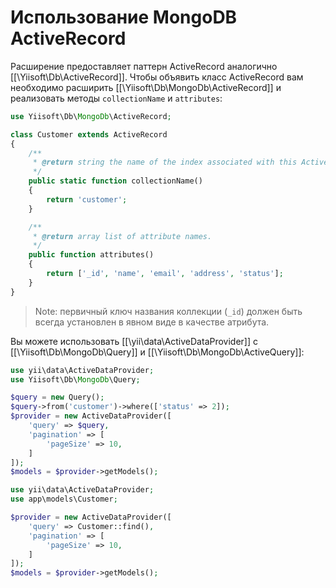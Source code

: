 Использование MongoDB ActiveRecord
==============================

Расширение предоставляет паттерн ActiveRecord аналогично [[\Yiisoft\Db\ActiveRecord]].
Чтобы объявить класс ActiveRecord вам необходимо расширить [[\Yiisoft\Db\MongoDb\ActiveRecord]] и реализовать методы `collectionName` и `attributes`:

```php
use Yiisoft\Db\MongoDb\ActiveRecord;

class Customer extends ActiveRecord
{
    /**
     * @return string the name of the index associated with this ActiveRecord class.
     */
    public static function collectionName()
    {
        return 'customer';
    }

    /**
     * @return array list of attribute names.
     */
    public function attributes()
    {
        return ['_id', 'name', 'email', 'address', 'status'];
    }
}
```

> Note: первичный ключ названия коллекции (`_id`) должен быть всегда установлен в явном виде в качестве атрибута.

Вы можете использовать [[\yii\data\ActiveDataProvider]] с [[\Yiisoft\Db\MongoDb\Query]] и [[\Yiisoft\Db\MongoDb\ActiveQuery]]:

```php
use yii\data\ActiveDataProvider;
use Yiisoft\Db\MongoDb\Query;

$query = new Query();
$query->from('customer')->where(['status' => 2]);
$provider = new ActiveDataProvider([
    'query' => $query,
    'pagination' => [
        'pageSize' => 10,
    ]
]);
$models = $provider->getModels();
```

```php
use yii\data\ActiveDataProvider;
use app\models\Customer;

$provider = new ActiveDataProvider([
    'query' => Customer::find(),
    'pagination' => [
        'pageSize' => 10,
    ]
]);
$models = $provider->getModels();
```
